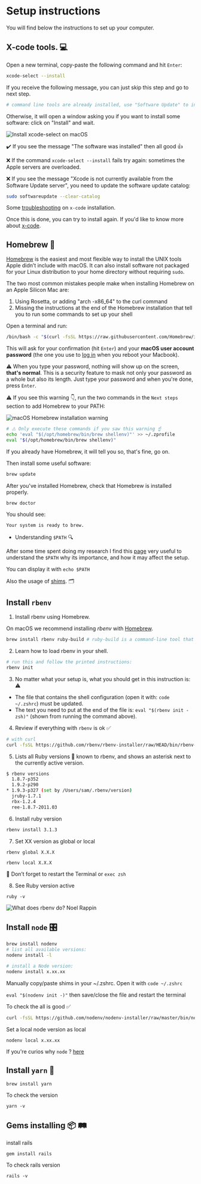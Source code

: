 # Setup instructions

You will find below the instructions to set up your computer.

## X-code tools. 💻

Open a new terminal, copy-paste the following command and hit `Enter`:

```bash
xcode-select --install
```

If you receive the following message, you can just skip this step and go to next step.

```bash
# command line tools are already installed, use "Software Update" to install updates
```

Otherwise, it will open a window asking you if you want to install some software: click on "Install" and wait.

![Install xcode-select on macOS](initial-setup-images/macos_xcode_select_install.png)

:heavy_check_mark: If you see the message "The software was installed" then all good :+1:

:x: If the command `xcode-select --install` fails try again: sometimes the Apple servers are overloaded.

:x: If you see the message "Xcode is not currently available from the Software Update server", you need to update the software update catalog:

```bash
sudo softwareupdate --clear-catalog
```
Some [troubleshooting](https://mac.install.guide/ruby/2.html) on `x-code` installation.


Once this is done, you can try to install again. If you'd like to know more about [x-code](https://en.wikipedia.org/wiki/Xcode).

## Homebrew 🍺

[Homebrew](http://brew.sh/) is the easiest and most flexible way to install the UNIX tools Apple didn’t include with macOS. It can also install software not packaged for your Linux distribution to your home directory without requiring `sudo`.

The two most common mistakes people make when installing Homebrew on an Apple Silicon Mac are:

1. Using Rosetta, or adding "arch -x86_64" to the curl command
2. Missing the instructions at the end of the Homebrew installation that tell you to run some commands to set up your shell

Open a terminal and run:

```bash
/bin/bash -c "$(curl -fsSL https://raw.githubusercontent.com/Homebrew/install/HEAD/install.sh)"
```

This will ask for your confirmation (hit `Enter`) and your **macOS user account password** (the one you use to [log in](https://support.apple.com/en-gb/HT202860) when you reboot your Macbook).

:warning: When you type your password, nothing will show up on the screen, **that's normal**. This is a security feature to mask not only your password as a whole but also its length. Just type your password and when you're done, press `Enter`.

:warning: If you see this warning :point_down:, run the two commands in the `Next steps` section to add Homebrew to your PATH:

![macOS Homebrew installation warning](initial-setup-images/macos_homebrew_warning.png)

```bash
# ⚠️ Only execute these commands if you saw this warning ☝
echo 'eval "$(/opt/homebrew/bin/brew shellenv)"' >> ~/.zprofile
eval "$(/opt/homebrew/bin/brew shellenv)"
```

If you already have Homebrew, it will tell you so, that's fine, go on.

Then install some useful software:

```bash
brew update
```

After you've installed Homebrew, check that Homebrew is installed properly.

```bash
brew doctor
```

You should see:

```bash
Your system is ready to brew.
```

- Understanding `$PATH` 🔍

After some time spent doing my research I find this [page](https://github.com/nodenv/nodenv#understanding-path) very useful to understand the `$PATH` why its importance, and how it may affect the setup.

You can display it with `echo $PATH`

Also the usage of [shims](https://github.com/nodenv/nodenv#understanding-shims). 🗂️



## Install `rbenv`

1. Install rbenv using Homebrew.

On macOS we recommend installing *rbenv* with [Homebrew](http://brew.sh/).

```bash
brew install rbenv ruby-build # ruby-build is a command-line tool that simplifies installation of any Ruby version from source on Unix-like systems.
```

2. Learn how to load rbenv in your shell.
```bash
# run this and follow the printed instructions:
rbenv init
```

3. No matter what your setup is, what you should get in this instruction is: ⚠️ 
- The file that contains the shell configuration (open it with: `code ~/.zshrc`) must be updated.
- The text you need to put at the end of the file is: `eval "$(rbenv init - zsh)"` (shown from running the command above). 

4. Review if everything with `rbenv` is ok ✅
```bash
# with curl
curl -fsSL https://github.com/rbenv/rbenv-installer/raw/HEAD/bin/rbenv-doctor | bash
```

5. Lists all Ruby versions 💎 known to rbenv, and shows an asterisk next to the currently active version.

```bash
$ rbenv versions
  1.8.7-p352
  1.9.2-p290
* 1.9.3-p327 (set by /Users/sam/.rbenv/version)
  jruby-1.7.1
  rbx-1.2.4
  ree-1.8.7-2011.03
```

6. Install ruby version
```bash
rbenv install 3.1.3
```

7. Set XX version as global or local

`rbenv global X.X.X`

`rbenv local X.X.X`

💭 Don’t forget to restart the Terminal or `exec zsh`

8. See Ruby version active

`ruby -v`

![What does rbenv do? Noel Rappin](initial-setup-images/what-rbenv-does-noel-rappin.png)


## Install `node` 🎛️


```bash
brew install nodenv
# list all available versions:
nodenv install -l
```

```bash
# install a Node version:
nodenv install x.xx.xx
```


Manually copy/paste shims in your ~/.zshrc. Open it with `code ~/.zshrc`

`eval "$(nodenv init -)"` then save/close the file and restart the terminal


To check the all is good ✅
```bash
curl -fsSL https://github.com/nodenv/nodenv-installer/raw/master/bin/nodenv-doctor | bash
```

Set a local node version as local

`nodenv local x.xx.xx`

If you're curios why `node` ? [here](https://www.freecodecamp.org/news/what-is-node-js/)

## Install `yarn` 🔭

`brew install yarn`

To check the version

`yarn -v`

## Gems installing 📦 🛤️

install rails 

`gem install rails`

To check rails version

`rails -v`

